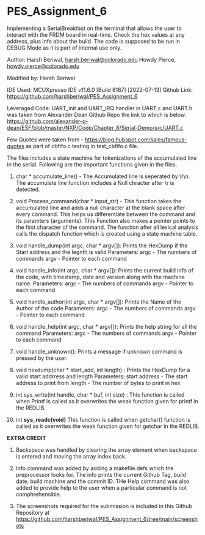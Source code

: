 # PES_Assignment_6

 Implementing a SerialBreakfast on the terminal that allows the user to interact with the FRDM board in real-time. 
 Check the hex values at any address, plus info about the build. 
 The code is supposed to be run in DEBUG Mode as it is part of internal use only. 
  
 Author: Harsh Beriwal, harsh.beriwal@colorado.edu
         Howdy Pierce, howdy.pierce@colorado.edu
  		   
 Modified by: Harsh Beriwal
 
 IDE Used: MCUXpresso IDE v11.6.0 [Build 8187] [2022-07-13]
 Github Link: https://github.com/harshberiwal/PES_Assignment_6
 
 Leveraged Code: UART_init and UART_IRQ handler in UART.c and UART.h was taken from Alexander Dean Github Repo the link to which is below.
 https://github.com/alexander-g-dean/ESF/blob/master/NXP/Code/Chapter_8/Serial-Demo/src/UART.c
 
 Few Quotes were taken from - https://blog.hubspot.com/sales/famous-quotes as part of cbfifo.c testing in test_cbfifo.c file. 
 
 The files includes a state machine for tokenizations of the accumulated line in the serial. Following are the important functions given in the files. 
 
 1) char * accumulate_line() - The Accumulated line is seperated by \r\n. The accumulate line function includes a Null chracter after \r is detected. 
  

 2) void Process_command(char * input_str) -  This function takes the accumulated line and adds a null character at the blank space after every command. 
  This helps us differentiate between the command and its paramters (arguments). This Function also makes a pointer points to the first
  character of the command. The function after all lexical analysis calls the dispatch function which is created using a state machine table. 
  
  
 3) void handle_dump(int argc, char * argv[]):   Prints the HexDump if the Start address and the legnth is valid
 Parameters:
  argc - The numbers of commands
  argv - Pointer to each command


 4) void handle_info(int argc, char * argv[]):  Prints the current build info of the code, with timestamp, date and version along with the machine name. 
 Parameters:
  argc - The numbers of commands
  argv - Pointer to each command


 5) void handle_author(int argc, char * argv[]): Prints the Name of the Author of the code
 Parameters:
  argc - The numbers of commands
  argv - Pointer to each command
  
  
 6) void handle_help(int argc, char * argv[]): Prints the help string for all the command
 Parameters:
  argc - The numbers of commands
  argv - Pointer to each command
  
  
 7) void handle_unknown(): Prints a message if unknown command is pressed by the user.
 
 
 8) void hexdump(char * start_add, int length) : Prints the HexDump for a valid start addrress and length
 Parameters:
   start address - The start address to print from
   length - The number of bytes to print in hex
 
 
 9) int sys_write(int handle, char * buf, int size) : This function is called when Printf is called as it overwrites the weak function given for printf in the REDLIB. 
 
 
 10) int __sys_readc(void)__ This function is called when getchar() function is called as it overwrites the weak function given for getchar in the REDLIB. 
 
 
 __EXTRA CREDIT__
 
 1) Backspace was handled by clearing the array element when backspace is entered and moving the array index back. 
 2) Info command was added by adding a makefile.defs which the preprocessor looks for. The info prints the current Github Tag,
    build date, build machine and the commit ID.
    THe Help command was also added to provide help to the user when a particular command is not comphrehensible. 
    
 3) The screenshots required for the submission is included in this Github Repository at https://github.com/harshberiwal/PES_Assignment_6/tree/main/screenshots
 
 
 
